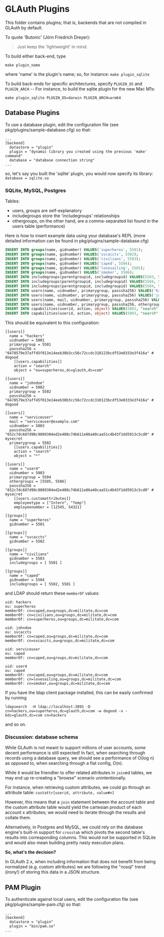 # GLAuth Plugins

This folder contains plugins; that is, backends that are not compiled in GLAuth by default.

To quote 'Butonic' (Jörn Friedrich Dreyer):

> Just keep the 'lightweight' in mind.

To build either back-end, type
```
make plugin_name
```
where 'name' is the plugin's name; so, for instance: `make plugin_sqlite`

To build back-ends for specific architectures, specify `PLUGIN_OS` and `PLUGIN_ARCH` --
 For instance, to build the sqlite plugin for the new Mac M1s:
 ```
make plugin_sqlite PLUGIN_OS=darwin PLUGIN_ARCH=arm64
 ```

## Database Plugins

To use a database plugin, edit the configuration file (see pkg/plugins/sample-database.cfg) so that:

```
...
[backend]
  datastore = "plugin"
  plugin = "dynamic library you created using the previous 'make' command"
  database = "database connection string"
...
```
so, let's say you built the 'sqlite' plugin, you would now specify its library: `database = sqlite.so`

### SQLite, MySQL, Postgres

Tables:
- users, groups are self-explanatory
- includegroups store the 'includegroups' relationships
- othergroups, on the other hand, are a comma-separated list found in the users table (performance)

Here is how to insert example data using your database's REPL (more detailed information can be found in pkg/plugins/sample-database.cfg)

```sql
INSERT INTO groups(name, gidnumber) VALUES('superheros', 5501);
INSERT INTO groups(name, gidnumber) VALUES('svcaccts', 5502);
INSERT INTO groups(name, gidnumber) VALUES('civilians', 5503);
INSERT INTO groups(name, gidnumber) VALUES('caped', 5504);
INSERT INTO groups(name, gidnumber) VALUES('lovesailing', 5505);
INSERT INTO groups(name, gidnumber) VALUES('smoker', 5506);
INSERT INTO includegroups(parentgroupid, includegroupid) VALUES(5503, 5501);
INSERT INTO includegroups(parentgroupid, includegroupid) VALUES(5504, 5502);
INSERT INTO includegroups(parentgroupid, includegroupid) VALUES(5504, 5501);
INSERT INTO users(name, uidnumber, primarygroup, passsha256) VALUES('hackers', 5001, 5501, '6478579e37aff45f013e14eeb30b3cc56c72ccdc310123bcdf53e0333e3f416a');
INSERT INTO users(name, uidnumber, primarygroup, passsha256) VALUES('johndoe', 5002, 5502, '6478579e37aff45f013e14eeb30b3cc56c72ccdc310123bcdf53e0333e3f416a');
INSERT INTO users(name, mail, uidnumber, primarygroup, passsha256) VALUES('serviceuser', "serviceuser@example.com", 5003, 5502, '652c7dc687d98c9889304ed2e408c74b611e86a40caa51c4b43f1dd5913c5cd0');
INSERT INTO users(name, uidnumber, primarygroup, passsha256, othergroups, custattr) VALUES('user4', 5004, 5504, '652c7dc687d98c9889304ed2e408c74b611e86a40caa51c4b43f1dd5913c5cd0', '5505,5506', '{"employeetype":["Intern","Temp"],"employeenumber":[12345,54321]}');
INSERT INTO capabilities(userid, action, object) VALUES(5001, "search", "ou=superheros,dc=glauth,dc=com");
INSERT INTO capabilities(userid, action, object) VALUES(5003, "search", "*");
```
This should be equivalent to this configuration:
```text
[[users]]
  name = "hackers"
  uidnumber = 5001
  primarygroup = 5501
  passsha256 = "6478579e37aff45f013e14eeb30b3cc56c72ccdc310123bcdf53e0333e3f416a" # dogood
    [[users.capabilities]]
    action = "search"
    object = "ou=superheros,dc=glauth,dc=com"

[[users]]
  name = "johndoe"
  uidnumber = 5002
  primarygroup = 5502
  passsha256 = "6478579e37aff45f013e14eeb30b3cc56c72ccdc310123bcdf53e0333e3f416a" # dogood

[[users]]
  name = "serviceuser"
  mail = "serviceuser@example.com"
  uidnumber = 5003
  passsha256 = "652c7dc687d98c9889304ed2e408c74b611e86a40caa51c4b43f1dd5913c5cd0" # mysecret
  primarygroup = 5502
    [[users.capabilities]]
    action = "search"
    object = "*"

[[users]]
  name = "user4"
  uidnumber = 5003
  primarygroup = 5504
  othergroups = [5505, 5506]
  passsha256 = "652c7dc687d98c9889304ed2e408c74b611e86a40caa51c4b43f1dd5913c5cd0" # mysecret
    [[users.customattributes]]
    employeetype = ["Intern", "Temp"]
    employeenumber = [12345, 54321]

[[groups]]
  name = "superheros"
  gidnumber = 5501

[[groups]]
  name = "svcaccts"
  gidnumber = 5502

[[groups]]
  name = "civilians"
  gidnumber = 5503
  includegroups = [ 5501 ]

[[groups]]
  name = "caped"
  gidnumber = 5504
  includegroups = [ 5502, 5501 ]
```
and LDAP should return these `memberOf` values:
```text
uid: hackers
ou: superheros
memberOf: cn=caped,ou=groups,dc=militate,dc=com
memberOf: cn=civilians,ou=groups,dc=militate,dc=com
memberOf: cn=superheros,ou=groups,dc=militate,dc=com

uid: johndoe
ou: svcaccts
memberOf: cn=caped,ou=groups,dc=militate,dc=com
memberOf: cn=svcaccts,ou=groups,dc=militate,dc=com

uid: serviceuser
ou: caped
memberOf: cn=caped,ou=groups,dc=militate,dc=com

uid: user4
ou: caped
memberOf: cn=caped,ou=groups,dc=militate,dc=com
memberOf: cn=lovesailing,ou=groups,dc=militate,dc=com
memberOf: cn=smoker,ou=groups,dc=militate,dc=com
```
If you have the ldap client package installed, this can be easily confirmed by running
```
ldapsearch  -H ldap://localhost:3893 -D cn=hackers,ou=superheros,dc=glauth,dc=com -w dogood -x -bdc=glauth,dc=com cn=hackers
```
and so on.


### Discussion: database schema

While GLAuth is not meant to support millions of user accounts, some decent performance is still expected! In fact, when searching through records using a database query, we should see a performance of O(log n) as opposed to, when searching through a flat config, O(n).

While it would be friendlier to offer related attributes in `join`ed tables, we may end up re-creating a "browse" scenario unintentionally.

For instance, when retrieving custom attributes, we could go through an attribute table: `custattr[userid, attribute, value#n]`

However, this means that a `join` statement between the account table and the custom attribute table would yield the cartesian product of each account x attributes; we would need to iterate through the results and collate them.

Alternatively, in Postgres and MySQL, we could rely on the database engine's built-in support for `crosstab` which pivots the second table's results into corresponding columns. This would not be supported in SQLite and would also mean building pretty nasty execution plans.

**So, what's the decision?**

In GLAuth 2.x, when including information that does not benefit from being normalized (e.g. custom attributes) we are following the "nosql" trend (irony!) of storing this data in a JSON structure.

## PAM Plugin

To authenticate against local users, edit the configuration file (see pkg/plugins/sample-pam.cfg) so that:

```
...
[backend]
  datastore = "plugin"
  plugin = "bin/pam.so"
...
```
